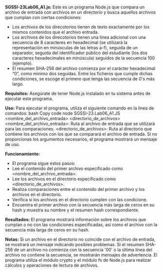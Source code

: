 **SGSSI-23Lab06_A1.js:**
Este es un programa Node.js que compara un archivo de entrada con archivos en un directorio y busca aquellos archivos que cumplan con ciertas condiciones:
 - Los archivos de los direcotorios tienen de texto exactamente por los mismos contenidos que el archivo entrada.
 - Los archivos de los direcotorios tienen una línea adicional con una secuencia de 8 caracteres en hexadecimal (se utilizará la representación en minúsculas de las letras a-f), seguida de un separador, seguida del identificador público del estudiante (los dos caracteres hexadecimales en minúscula) seguidos de la secuencia 100 (ejemplo).
 - El resumen SHA-256 del archivo comienza por el carácter hexadecimal “0”, como minimo dos seguidas.
Entre los ficheros que cumple dichas condiciones, se escoge el primero que tenga las secuencia de 0's más largo.

**Requisitos:**
Asegúrate de tener Node.js instalado en tu sistema antes de ejecutar este programa.

**Uso:**
Para ejecutar el programa, utiliza el siguiente comando en la línea de comandos:
  bash
  Copy code
  node SGSSI-23.Lab06_A1.JS <nombre_del_archivo_entrada>  <directorio_de_archivos>
  <nombre_del_archivo_entrada>: Ruta al archivo de entrada que se utilizará para las comparaciones.
  <directorio_de_archivos>: Ruta al directorio que contiene los archivos con los que se comparará el archivo de entrada.
  Si no proporcionas los argumentos necesarios, el programa mostrará un mensaje de uso.

**Funcionamiento:**
- El programa sigue estos pasos:
- Lee el contenido del primer archivo especificado como <nombre_del_archivo_entrada>.
- Lee los archivos en el directorio especificado como <directorio_de_archivos>.
- Realiza comparaciones entre el contenido del primer archivo y los archivos en el directorio.
- Verifica si los archivos en el directorio cumplen con las condicione.
- Encuentra el primer archivo con la secuencia más larga de ceros en su hash y muestra su nombre y el resumen hash correspondiente.

**Resultados:**
El programa mostrará información sobre los archivos que cumplan o no con las condiciones especificadas, así como el archivo con la secuencia más larga de ceros en su hash.

**Notas:**
Si un archivo en el directorio no coincide con el archivo de entrada, se mostrará un mensaje indicando posibles problemas.
Si el resumen SHA-256 de un archivo no comienza con la secuencia '00' o la última línea del archivo no contiene la secuencia, se mostrarán mensajes de advertencia.
El programa utiliza el módulo crypto y el módulo fs de Node.js para realizar cálculos y operaciones de lectura de archivos.
